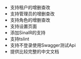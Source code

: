 - 支持租户的增删查改
- 支持管理员的增删查改
- 支持角色的增删查改
- 支持设置页面
- 添加SinalR的支持
- 支持tslint
- 支持不登录使用Swagger测试Api
- 提供比较完整的中文文档
